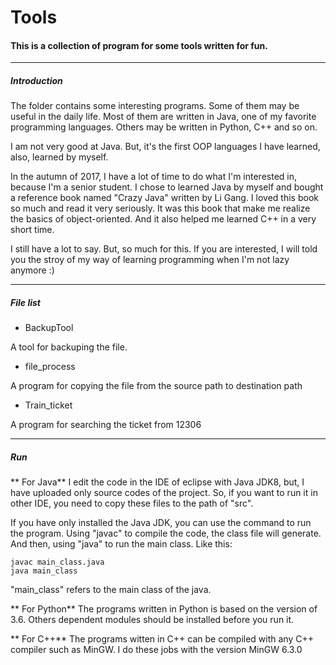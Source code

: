 # Tools

#### This is a collection of program for some tools written for fun. 


---

##### Introduction

The folder contains some interesting programs. Some of them may be useful in the daily life. Most of them are written in Java, one of my favorite programming languages. Others may be written in Python, C++ and so on.

I am not very good at Java. But, it's the first OOP languages I have learned, also, learned by myself.

In the autumn of 2017, I have a lot of time to do what I'm interested in, because I'm a senior student. I chose to learned Java by myself and bought a reference book named "Crazy Java" written by Li Gang. I loved this book so much and read it very seriously. It was this book that make me realize the basics of object-oriented. And it also helped me learned C++ in a very short time.

I still have a lot to say. But, so much for this. If you are interested, I will told you the stroy of my way of learning programming when I'm not lazy anymore  :)


---
##### File list
- BackupTool

A tool for backuping the file.

- file_process

A program for copying the file from the source path to destination path

- Train_ticket

A program for searching the ticket from 12306


---
##### Run
** For Java**
I edit the code in the IDE of eclipse with Java JDK8, but, I have uploaded only source codes of the project. So, if you want to run it in other IDE, you need to copy these files to the path of "src". 

If you have only installed the Java JDK, you can use the command to run the program. Using "javac" to compile the code, the class file will generate. And then, using "java" to run the main class. Like this:

```
javac main_class.java
java main_class
```
"main_class" refers to the main class of the java. 

** For Python**
The programs written in Python is based on the version of 3.6. Others dependent modules should be installed before you run it.

** For C++**
The programs witten in C++ can be compiled with any C++ compiler such as MinGW. I do these jobs with the version MinGW 6.3.0
